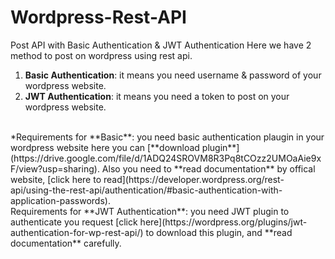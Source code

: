 # Wordpress-Rest-API
Post API with Basic Authentication &amp; JWT Authentication
Here we have 2 method to post on wordpress using rest api.
1. **Basic Authentication**: it means you need username & password of your wordpress website.
2. **JWT Authentication**: it means you need a token to post on your wordpress website.
<br />
*Requirements for **Basic**: you need basic authentication plaugin in your wordpress website here you can [**download plugin**](https://drive.google.com/file/d/1ADQ24SROVM8R3Pq8tCOzz2UMOaAie9xF/view?usp=sharing). Also you need to **read documentation** by offical website, [click here to read](https://developer.wordpress.org/rest-api/using-the-rest-api/authentication/#basic-authentication-with-application-passwords).
<br />
Requirements for **JWT Authentication**: you need JWT plugin to authenticate you request [click here](https://wordpress.org/plugins/jwt-authentication-for-wp-rest-api/) to download this plugin, and **read documentation** carefully.
